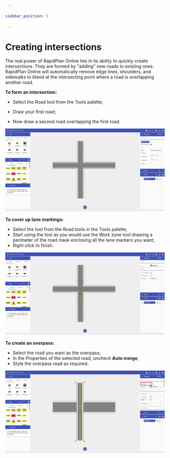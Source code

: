 ```yaml
---

sidebar_position: 5

---
```

# Creating intersections

The real power of RapidPlan Online lies in its ability to quickly create intersections. They are formed by "adding" new roads to existing ones. RapidPlan Online will automatically remove edge lines, shoulders, and sidewalks to blend at the intersecting point where a road is overlapping another road.

**To form an intersection:**

- Select the Road tool from the Tools palette;

- Draw your first road;

- Now draw a second road overlapping the first road.

![ ](./assets/Road_Intersection.png)

**To cover up lane markings:**

- Select the tool from the Road tools in the Tools palette;
- Start using the tool as you would use the Work zone tool drawing a perimeter of the road mask enclosing all the lane markers you want;
- Right click to finish.

![ ](./assets/Road_Mask_Tool.png)

**To create an overpass:**

- Select the road you want as the overpass;
- In the Properties of the selected road, uncheck **Auto merge**;
- Style the overpass road as required.

![ ](./assets/Road_Overpass.png)
